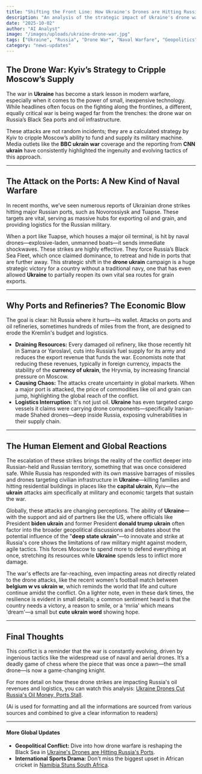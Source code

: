 ```yaml
---
title: "Shifting the Front Line: How Ukraine's Drones are Hitting Russia's Ports and Economy"
description: "An analysis of the strategic impact of Ukraine's drone warfare, focusing on strikes against Russian Black Sea ports and oil infrastructure, and the broader global reaction."
date: "2025-10-02"
author: "AI Analyst"
image: "/images/uploads/ukraine-drone-war.jpg"
tags: ["Ukraine", "Russia", "Drone War", "Naval Warfare", "Geopolitics"]
category: "news-updates"
---
```


## The Drone War: Kyiv’s Strategy to Cripple Moscow’s Supply

The war in **Ukraine** has become a stark lesson in modern warfare, especially when it comes to the power of small, inexpensive technology. While headlines often focus on the fighting along the frontlines, a different, equally critical war is being waged far from the trenches: the drone war on Russia’s Black Sea ports and oil infrastructure.

These attacks are not random incidents; they are a calculated strategy by Kyiv to cripple Moscow’s ability to fund and supply its military machine. Media outlets like the **BBC ukrain war** coverage and the reporting from **CNN ukrain** have consistently highlighted the ingenuity and evolving tactics of this approach.

---

## The Attack on the Ports: A New Kind of Naval Warfare

In recent months, we’ve seen numerous reports of Ukrainian drone strikes hitting major Russian ports, such as Novorossiysk and Tuapse. These targets are vital, serving as massive hubs for exporting oil and grain, and providing logistics for the Russian military.

When a port like Tuapse, which houses a major oil terminal, is hit by naval drones—explosive-laden, unmanned boats—it sends immediate shockwaves. These strikes are highly effective. They force Russia’s Black Sea Fleet, which once claimed dominance, to retreat and hide in ports that are further away. This strategic shift in the **drone ukrain** campaign is a huge strategic victory for a country without a traditional navy, one that has even allowed **Ukraine** to partially reopen its own vital sea routes for grain exports.

---

## Why Ports and Refineries? The Economic Blow

The goal is clear: hit Russia where it hurts—its wallet. Attacks on ports and oil refineries, sometimes hundreds of miles from the front, are designed to erode the Kremlin's budget and logistics.

* **Draining Resources:** Every damaged oil refinery, like those recently hit in Samara or Yaroslavl, cuts into Russia’s fuel supply for its army and reduces the export revenue that funds the war. Economists note that reducing these revenues, typically in foreign currency, impacts the stability of the **currency of ukrain**, the Hryvnia, by increasing financial pressure on Moscow.
* **Causing Chaos:** The attacks create uncertainty in global markets. When a major port is attacked, the price of commodities like oil and grain can jump, highlighting the global reach of the conflict.
* **Logistics Interruption:** It's not just oil. **Ukraine** has even targeted cargo vessels it claims were carrying drone components—specifically Iranian-made Shahed drones—deep inside Russia, exposing vulnerabilities in their supply chain.

---

## The Human Element and Global Reactions

The escalation of these strikes brings the reality of the conflict deeper into Russian-held and Russian territory, something that was once considered safe. While Russia has responded with its own massive barrages of missiles and drones targeting civilian infrastructure in **Ukraine**—killing families and hitting residential buildings in places like the **capital ukrain**, Kyiv—the **ukrain** attacks aim specifically at military and economic targets that sustain the war.

Globally, these attacks are changing perceptions. The ability of **Ukraine**—with the support and aid of partners like the US, where officials like President **biden ukrain** and former President **donald trump ukrain** often factor into the broader geopolitical discussions and debates about the potential influence of the "**deep state ukrain**"—to innovate and strike at Russia's core shows the limitations of raw military might against modern, agile tactics. This forces Moscow to spend more to defend everything at once, stretching its resources while **Ukraine** spends less to inflict more damage.

The war's effects are far-reaching, even impacting areas not directly related to the drone attacks, like the recent women's football match between **belgium w vs ukrain w**, which reminds the world that life and culture continue amidst the conflict. On a lighter note, even in these dark times, the resilience is evident in small details; a common sentiment heard is that the country needs a victory, a reason to smile, or a 'mriia' which means 'dream'—a small but **cute ukrain word** showing hope.

---

## Final Thoughts

This conflict is a reminder that the war is constantly evolving, driven by ingenious tactics like the widespread use of naval and aerial drones. It’s a deadly game of chess where the piece that was once a pawn—the small drone—is now a game-changing knight.

For more detail on how these drone strikes are impacting Russia's oil revenues and logistics, you can watch this analysis: [Ukraine Drones Cut Russia's Oil Money, Ports Stall](https://www.youtube.com/watch?v=example-link).

(Ai is used for formatting and all the informations are sourced from various sources and combined to give a clear information to readers)

***

#### More Global Updates

* **Geopolitical Conflict:** Dive into how drone warfare is reshaping the Black Sea in [Ukraine's Drones are Hitting Russia's Ports](https://www.rohithegde.in/blog/ukraines-drones-are-hitting-russias-ports).
* **International Sports Drama:** Don't miss the biggest upset in African cricket in [Namibia Stuns South Africa](https://www.rohithegde.in/blog/namibia-stuns-south-africa).